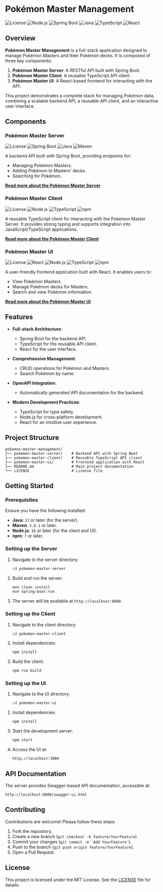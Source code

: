 # Pokémon Master Management

![License](https://img.shields.io/github/license/trustlreis/pokemon-master-management)
![Node.js](https://img.shields.io/badge/Node.js-%3E%3D16-brightgreen)
![Spring Boot](https://img.shields.io/badge/Spring%20Boot-2.7.0-brightgreen)
![Java](https://img.shields.io/badge/Java-17%2B-blue)
![TypeScript](https://img.shields.io/badge/TypeScript-5.0-blue)
![React](https://img.shields.io/badge/React-18.0+-61DAFB)

## Overview

**Pokémon Master Management** is a full-stack application designed to manage Pokémon Masters and their Pokémon decks. It is composed of three key components:

1. **Pokémon Master Server**: A RESTful API built with Spring Boot.
2. **Pokémon Master Client**: A reusable TypeScript API client.
3. **Pokémon Master UI**: A React-based frontend for interacting with the API.

This project demonstrates a complete stack for managing Pokémon data, combining a scalable backend API, a reusable API client, and an interactive user interface.


## Components

### Pokémon Master Server

![License](https://img.shields.io/github/license/trustlreis/pokemon-master-management)
![Spring Boot](https://img.shields.io/badge/Spring%20Boot-2.7.0-brightgreen)
![Java](https://img.shields.io/badge/Java-17-blue)
![Maven](https://img.shields.io/badge/Maven-3.8.1-orange)

A backend API built with Spring Boot, providing endpoints for:
- Managing Pokémon Masters.
- Adding Pokémon to Masters' decks.
- Searching for Pokémon.

[**Read more about the Pokémon Master Server**](./pokemon-master-server/README.md)


### Pokémon Master Client

![License](https://img.shields.io/github/license/trustlreis/pokemon-master-management)
![Node.js](https://img.shields.io/badge/Node.js-%3E%3D16-brightgreen)
![TypeScript](https://img.shields.io/badge/TypeScript-5.0-blue)
![npm](https://img.shields.io/badge/npm-8.x-red?logo=npm&logoColor=white)

A reusable TypeScript client for interacting with the Pokémon Master Server. It provides strong typing and supports integration into JavaScript/TypeScript applications.

[**Read more about the Pokémon Master Client**](./pokemon-master-client/README.md)


### Pokémon Master UI

![License](https://img.shields.io/github/license/trustlreis/pokemon-master-management)
![React](https://img.shields.io/badge/react-18.0.0-blue?logo=react&logoColor=white)
![Node.js](https://img.shields.io/badge/node.js-16.x-green?logo=node.js&logoColor=white)
![TypeScript](https://img.shields.io/badge/typescript-4.x-blue?logo=typescript&logoColor=white)
![npm](https://img.shields.io/badge/npm-8.x-red?logo=npm&logoColor=white)

A user-friendly frontend application built with React. It enables users to:
- View Pokémon Masters.
- Manage Pokémon decks for Masters.
- Search and view Pokémon information.

[**Read more about the Pokémon Master UI**](./pokemon-master-ui/README.md)


## Features

- **Full-stack Architecture**:
  - Spring Boot for the backend API.
  - TypeScript for the reusable API client.
  - React for the user interface.

- **Comprehensive Management**:
  - CRUD operations for Pokémon and Masters.
  - Search Pokémon by name.

- **OpenAPI Integration**:
  - Automatically generated API documentation for the backend.

- **Modern Development Practices**:
  - TypeScript for type safety.
  - Node.js for cross-platform development.
  - React for an intuitive user experience.


## Project Structure

```
pokemon-master-management/
├── pokemon-master-server/    # Backend API with Spring Boot
├── pokemon-master-client/    # Reusable TypeScript API client
├── pokemon-master-ui/        # Frontend application with React
├── README.md                 # Main project documentation
└── LICENSE                   # License file
```


## Getting Started

### Prerequisites

Ensure you have the following installed:
- **Java**: `17` or later (for the server).
- **Maven**: `3.8.1` or later.
- **Node.js**: `16` or later (for the client and UI).
- **npm**: `7` or later.


### Setting up the Server

1. Navigate to the server directory:
   ```bash
   cd pokemon-master-server
   ```

2. Build and run the server:
   ```bash
   mvn clean install
   mvn spring-boot:run
   ```

3. The server will be available at `http://localhost:8080`.


### Setting up the Client

1. Navigate to the client directory:
   ```bash
   cd pokemon-master-client
   ```

2. Install dependencies:
   ```bash
   npm install
   ```

3. Build the client:
   ```bash
   npm run build
   ```


### Setting up the UI

1. Navigate to the UI directory:
   ```bash
   cd pokemon-master-ui
   ```

2. Install dependencies:
   ```bash
   npm install
   ```

3. Start the development server:
   ```bash
   npm start
   ```

4. Access the UI at:
   ```
   http://localhost:3000
   ```


## API Documentation

The server provides Swagger-based API documentation, accessible at:
```
http://localhost:8080/swagger-ui.html
```


## Contributing

Contributions are welcome! Please follow these steps:

1. Fork the repository.
2. Create a new branch (`git checkout -b feature/YourFeature`).
3. Commit your changes (`git commit -m 'Add YourFeature'`).
4. Push to the branch (`git push origin feature/YourFeature`).
5. Open a Pull Request.


## License

This project is licensed under the MIT License. See the [LICENSE](./LICENSE.md) file for details.
